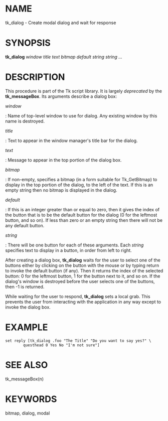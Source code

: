 # NAME

tk_dialog - Create modal dialog and wait for response

# SYNOPSIS

**tk_dialog** *window title text bitmap default string string \...*

# DESCRIPTION

This procedure is part of the Tk script library. It is largely
*deprecated* by the **tk_messageBox**. Its arguments describe a dialog
box:

*window*

:   Name of top-level window to use for dialog. Any existing window by
    this name is destroyed.

*title*

:   Text to appear in the window manager\'s title bar for the dialog.

*text*

:   Message to appear in the top portion of the dialog box.

*bitmap*

:   If non-empty, specifies a bitmap (in a form suitable for
    Tk_GetBitmap) to display in the top portion of the dialog, to the
    left of the text. If this is an empty string then no bitmap is
    displayed in the dialog.

*default*

:   If this is an integer greater than or equal to zero, then it gives
    the index of the button that is to be the default button for the
    dialog (0 for the leftmost button, and so on). If less than zero or
    an empty string then there will not be any default button.

*string*

:   There will be one button for each of these arguments. Each *string*
    specifies text to display in a button, in order from left to right.

After creating a dialog box, **tk_dialog** waits for the user to select
one of the buttons either by clicking on the button with the mouse or by
typing return to invoke the default button (if any). Then it returns the
index of the selected button: 0 for the leftmost button, 1 for the
button next to it, and so on. If the dialog\'s window is destroyed
before the user selects one of the buttons, then -1 is returned.

While waiting for the user to respond, **tk_dialog** sets a local grab.
This prevents the user from interacting with the application in any way
except to invoke the dialog box.

# EXAMPLE

    set reply [tk_dialog .foo "The Title" "Do you want to say yes?" \
            questhead 0 Yes No "I'm not sure"]

# SEE ALSO

tk_messageBox(n)

# KEYWORDS

bitmap, dialog, modal
